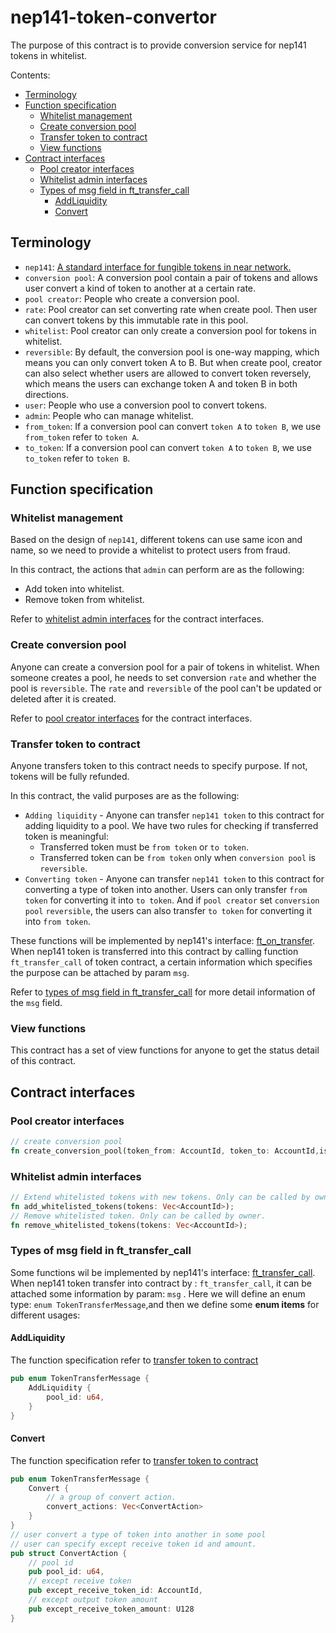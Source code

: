 # nep141-token-convertor

The purpose of this contract is to provide conversion service for nep141 tokens in whitelist.

Contents:

- [Terminology](#terminology)
- [Function specification](#function-specification)
  - [Whitelist management](#Whitelist-management)
  - [Create conversion pool](#Create-conversion-pool)
  - [Transfer token to contract](#Transfer-token-to-contract)
  - [View functions](#View-functions)
- [Contract interfaces](#Contract-interfaces)
  - [Pool creator interfaces](#Pool-creator-interfaces)
  - [Whitelist admin interfaces](#whitelist-admin-interfaces)
  - [Types of msg field in ft_transfer_call](#Types-of-msg-field-in-ft_transfer_call)
    - [AddLiquidity](#AddLiquidity)
    - [Convert](#Convert)

## Terminology

- `nep141`: [A standard interface for fungible tokens in near network.](https://nomicon.io/Standards/FungibleToken/Core)
- `conversion pool`: A conversion pool contain a pair of tokens and allows user convert a kind of token to another at a certain rate.
- `pool creator`: People who create a conversion pool.
- `rate`: Pool creator can set converting rate when create pool. Then user can convert tokens by this immutable rate in this pool.
- `whitelist`: Pool creator can only create a conversion pool for tokens in whitelist.
- `reversible`: By default, the conversion pool is one-way mapping, which means you can only convert token A to B. But when create pool, creator can also select whether users are allowed to convert token reversely, which means the users can exchange token A and token B in both directions.
- `user`: People who use a conversion pool to convert tokens.
- `admin`: People who can manage whitelist.
- `from_token`: If a conversion pool can convert `token A` to `token B`, we use `from_token` refer to `token A`.
- `to_token`: If a conversion pool can convert `token A` to `token B`, we use `to_token` refer to `token B`.

## Function specification

### Whitelist management

Based on the design of `nep141`, different tokens can use same icon and name, so we need to provide a whitelist to protect users from fraud.

In this contract, the actions that `admin` can perform are as the following:

- Add token into whitelist.
- Remove token from whitelist.

Refer to [whitelist admin interfaces](#whitelist-admin-interfaces) for the contract interfaces.

### Create conversion pool

Anyone can create a conversion pool for a pair of tokens in whitelist. When someone creates a pool, he needs to set conversion `rate` and whether the pool is `reversible`. The `rate` and `reversible` of the pool can't be updated or deleted after it is created.

Refer to [pool creator interfaces](#pool-creator-interfaces) for the contract interfaces.

### Transfer token to contract

Anyone transfers token to this contract needs to specify purpose. If not, tokens will be fully refunded.

In this contract, the valid purposes are as the following:

- `Adding liquidity` - Anyone can transfer `nep141 token` to this contract for adding liquidity to a pool. We have two rules for checking if transferred token is meaningful:
  - Transferred token must be `from token` or `to token`.
  - Transferred token can be `from token` only when `conversion pool` is `reversible`.
- `Converting token` - Anyone can transfer `nep141 token` to this contract for converting a type of token into another. Users can only transfer `from token` for converting it into `to token`. And if `pool creator` set `conversion pool` `reversible`, the users can also transfer `to token` for converting it into `from token`.

These functions will be implemented by nep141's interface: [ft_on_transfer](https://nomicon.io/Standards/FungibleToken/Core#reference-level-explanation). When nep141 token is transferred into this contract by calling function `ft_transfer_call` of token contract, a certain information which specifies the purpose can be attached by param `msg`.

Refer to [types of msg field in ft_transfer_call](#types-of-msg-field-in-ft_transfer_call) for more detail information of the `msg` field.

### View functions

This contract has a set of view functions for anyone to get the status detail of this contract.

## Contract interfaces

### Pool creator interfaces

```rust
// create conversion pool
fn create_conversion_pool(token_from: AccountId, token_to: AccountId,is_reversible: bool,rate: u32,rate_decimal: u32);
```

### Whitelist admin interfaces

```rust
// Extend whitelisted tokens with new tokens. Only can be called by owner.
fn add_whitelisted_tokens(tokens: Vec<AccountId>);
// Remove whitelisted token. Only can be called by owner.
fn remove_whitelisted_tokens(tokens: Vec<AccountId>);
```

### Types of msg field in ft_transfer_call

Some functions wil be implemented by nep141's interface: [ft_transfer_call](https://nomicon.io/Standards/FungibleToken/Core#reference-level-explanation). When nep141 token transfer into contract by : `ft_transfer_call`, it can be attached some information by param:  `msg` . Here we will define an enum type: `enum TokenTransferMessage`,and then we define some **enum items**  for different usages:

#### AddLiquidity

The function specification refer to [transfer token to contract](#transfer-token-to-contract)

```rust
pub enum TokenTransferMessage {
	AddLiquidity {
		pool_id: u64,
	}
}
```

#### Convert

The function specification refer to [transfer token to contract](#transfer-token-to-contract)

```rust
pub enum TokenTransferMessage {
	Convert {
		// a group of convert action.
		convert_actions: Vec<ConvertAction>
	}
}
// user convert a type of token into another in some pool
// user can specify except receive token id and amount.
pub struct ConvertAction {
    // pool id
    pub pool_id: u64,
    // except receive token
    pub except_receive_token_id: AccountId,
    // except output token amount
    pub except_receive_token_amount: U128
}
```
